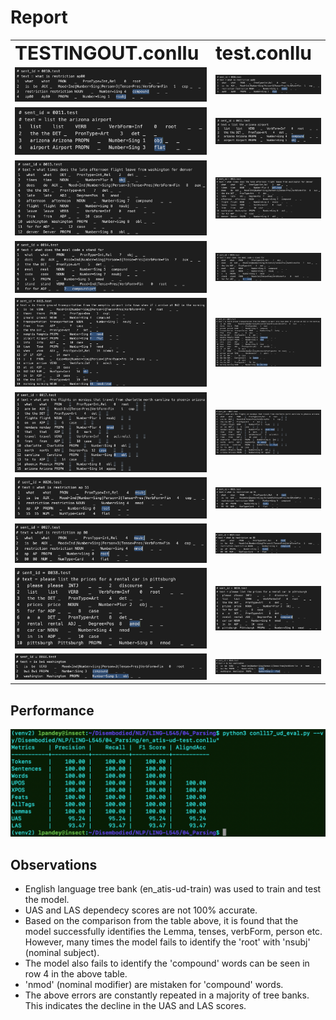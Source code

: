 # Report

<table border="0">
 <tr>
    <td><b style="font-size:30px">TESTINGOUT.conllu</b></td>
    <td><b style="font-size:30px">test.conllu</b></td>
 </tr>
 <tr>
    <td><img src="./TESTINGOUT.conlluScreenshots/10.png"></td>
    <td><img src="./test.conlluScreenshots/10.png"></td>
 </tr>
  <tr>
    <td><img src="./TESTINGOUT.conlluScreenshots/11.png"></td>
    <td><img src="./test.conlluScreenshots/11.png"></td>
 </tr>
  <tr>
    <td><img src="./TESTINGOUT.conlluScreenshots/13.png"></td>
    <td><img src="./test.conlluScreenshots/13.png"></td>
 </tr>
  <tr>
    <td><img src="./TESTINGOUT.conlluScreenshots/14.png"></td>
    <td><img src="./test.conlluScreenshots/14.png"></td>
 </tr>
  <tr>
    <td><img src="./TESTINGOUT.conlluScreenshots/15.png"></td>
    <td><img src="./test.conlluScreenshots/15.png"></td>
 </tr>
  <tr>
    <td><img src="./TESTINGOUT.conlluScreenshots/17.png"></td>
    <td><img src="./test.conlluScreenshots/17.png"></td>
 </tr>
  <tr>
    <td><img src="./TESTINGOUT.conlluScreenshots/26.png"></td>
    <td><img src="./test.conlluScreenshots/26.png"></td>
 </tr>
  <tr>
    <td><img src="./TESTINGOUT.conlluScreenshots/27.png"></td>
    <td><img src="./test.conlluScreenshots/27.png"></td>
 </tr>
  <tr>
    <td><img src="./TESTINGOUT.conlluScreenshots/38.png"></td>
    <td><img src="./test.conlluScreenshots/38.png"></td>
 </tr>
  <tr>
    <td><img src="./TESTINGOUT.conlluScreenshots/44.png"></td>
    <td><img src="./test.conlluScreenshots/44.png"></td>
 </tr>
</table>

<h2>Performance </h2>
<img src="metrics.png">

<br>

<h2>Observations </h2>
<p>
<ul>
<li>English language tree bank (en_atis-ud-train) was used to train and test the model.
<li>UAS and LAS dependecy scores are not 100% accurate.
<li>Based on the comparison from the table above, it is found that the model successfully identifies the Lemma, tenses, verbForm, person etc. However, many times the model fails to identify the 'root' with 'nsubj' (nominal subject).
<li> The model also fails to identify the 'compound' words can be seen in row 4 in the above table.
<li> 'nmod' (nominal modifier) are mistaken for 'compound' words.
<li> The above errors are constantly repeated in a majority of tree banks. This indicates the decline in the UAS and LAS scores.
</ul>
</p>